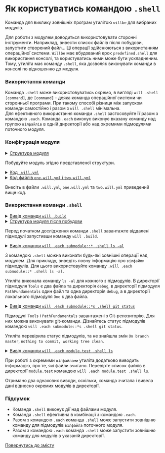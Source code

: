 # Як користуватись командою <code>.shell</code>

Команда для виклику зовнішніх програм утилітою <code>willbe</code> для вибраних модулів.

Для роботи з модулем доводиться використовувати сторонні інструменти. Наприклад, вивести список файлів після побудови, запустити створений файл... Ці операції здійснюються з використанням операційної системи. `Willbe` має вбудований крок `predefined.shell` для використання консолі, та користуватись ними може бути ускладненим. Тому, утиліта має команду `.shell`, яка дозволяє виконувати команди в консолі по відношенню до модуля.  

### Використання команди

Команда `.shell` може використовуватись окремо, в вигляді `will .shell [command]`, де `[command]` - деяка команда операційної системи чи сторонньої програми. При такому способі різниця між запуском команди самостійно і разом з `will .shell` мінімальна.  
Для ефективного використання команди `.shell` застосовуйте її разом з командою `.each`. Команда `.each` виконує виконує вказану команду над групою `вілфайлів` в одній директорії або над окремими підмодулями поточного модуля. 

### Конфігурація модуля

<details>
  <summary><u>Структура модуля</u></summary>

```
shellCommand
    ├── module.test
    │        ├── one.will.yml
    │        └── two.will.yml
    └── .will.yml       

```

</details>

Побудуйте модуль згідно представленої структури.

<details>
  <summary><u>Код <code>.will.yml</code></u></summary>

```yaml
about :

  name : shellCommand
  description : "To use .shell command"
  version : 0.0.1

submodule :

  Tools : git+https:///github.com/Wandalen/wTools.git/out/wTools#master
  PathFundamentals : git+https:///github.com/Wandalen/wPathFundamentals.git/out/wPathFundamentals#master
  One : module.test/one

build :

  download :
    criterion :
      default : 1
    steps :
      - submodules.download

```

</details>
<details>
  <summary><u>Код файлів <code>one.will.yml</code> і <code>two.will.yml</code></u></summary>

```yaml
about :

  name : noWorkedFile
  description : "Only example of will-file"

```

</details>

Внесіть в файли `.will.yml`, `one.will.yml` та `two.will.yml` приведений вище код.

### Використання команди `.shell`

<details>
  <summary><u>Вивід команди <code>will .build</code></u></summary>

```
[user@user ~]$ will .build
...
  Building module::shellCommand / build::download
     . Read : /path_to_file/.module/Tools/out/wTools.out.will.yml
     + module::Tools version master was downloaded in 12.011s
     . Read : /path_to_file/.module/PathFundamentals/out/wPathFundamentals.out.will.yml
     + module::PathFundamentals version master was downloaded in 4.239s
   + 2/4 submodule(s) of module::shellCommand were downloaded in 16.262s
  Built module::shellCommand / build::download in 16.313s

```

</details>
<details>
  <summary><u>Структура модуля після побудови</u></summary>

```
shellCommand
    ├── .module
    │      ├── Tools
    │      └── PathFundamentals
    ├── module.test
    │        ├── one.will.yml
    │        └── two.will.yml
    └── .will.yml       

```

</details>

Перед початком дослідження команди `.shell` завантажте віддалені підмодулі запустивши команду `will .build`. 

<details>
  <summary><u>Вивід команди <code>will .each submodule::* .shell ls -al</code></u></summary>

```
[user@user ~]$ will .each submodule::* .shell ls -al
...
Module at /path_to_file/.module/Tools/out/wTools.out.will.yml
> ls -al
total 232
drwxr-xr-x 3 user user   4096 Apr 17 11:16 .
drwxr-xr-x 9 user user   4096 Apr 17 11:16 ..
drwxr-xr-x 3 user user   4096 Apr 17 11:16 debug
-rw-r--r-- 1 user user   7526 Apr 17 11:16 wTools.out.will.yml
-rw-r--r-- 1 user user 215828 Apr 17 11:16 wTools.proto.export.out.tgs

Module at /path_to_file/.module/PathFundamentals/out/wPathFundamentals.out.will.yml
> ls -al
total 20
drwxr-xr-x 3 user user 4096 Apr 17 11:16 .
drwxr-xr-x 6 user user 4096 Apr 17 11:16 ..
drwxr-xr-x 3 user user 4096 Apr 17 11:16 debug
-rw-r--r-- 1 user user 5970 Apr 17 11:16 wPathFundamentals.out.will.yml

Module at /path_to_file/module.test/one.will.yml
> ls -al
total 16
drwxr-xr-x 2 user user 4096 Apr  3 10:31 .
drwxr-xr-x 4 user user 4096 Apr 17 11:16 ..
-rw-r--r-- 1 user user   88 Apr  3 09:29 one.will.yml
-rw-r--r-- 1 user user   88 Apr  3 09:29 two.will.yml

```

</details>

З командою `.shell` можна виконати будь-які зовнішні операції над модулем. Для прикладу, виведіть повну інформацію про `вілфайли` підмодулів. Для цього використовуйте команду `.will .each submodule::* .shell ls -al`. 

Утиліта виконала команду `ls -al` для кожного з підмодулів. В директорії підмодуля `Tools` є два файла та директорія `debug`, в директорії підмодуля `PathFundamentals` один файл та одна директорія `debug`, а в директорії локального підмодуля `One` є два файла.  

<details>
  <summary><u>Вивід команди <code>will .each submodule::*s .shell git status</code></u></summary>

```
[user@user ~]$ will .each submodule::*s .shell git status
...
Module at /path_to_file/.module/Tools/out/wTools.out.will.yml
 > git status
On branch master
nothing to commit, working tree clean

Module at /path_to_file/.module/PathFundamentals/out/wPathFundamentals.out.will.yml
 > git status
On branch master
nothing to commit, working tree clean   

```

</details>

Підмодулі `Tools` i `PathFundamentals` завантажені з Git-репозиторію. Для них можна виконувати git-команди. Дізнайтесь статус підмодулів командою `will .each submodule::*s .shell git status`. 

Утиліта перевірила статус підмодулів, та не знайшла змін `On branch master`, `nothing to commit, working tree clean`.

<details>
  <summary><u>Вивід команди <code>will .each module.test .shell ls</code></u></summary>

```
[user@user ~]$ will .each module.test .shell ls
...
Module at /path_to_file/module.test/one.will.yml
 . Read : /path_to_file/module.test/one.will.yml
 . Read 1 will-files in 0.344s

 > ls
one.will.yml
two.will.yml

Module at /path_to_file/module.test/two.will.yml
 . Read : /path_to_file/module.test/two.will.yml
 . Read 1 will-files in 0.265s

 > ls
one.will.yml
two.will.yml

```

</details>  

При роботі з окремими `вілфайлами` утиліта додатково виводить інформацію, про те, які файли зчитано. Перевірте список файлів в директорії `module.test` командою `will .each module.test .shell ls`. 

Отримано два однакових виводи, оскільки, команда зчитала і вивела дані відносно окремих модулів в директорії.

### Підсумок  

- Команда `.shell` виконує дії над файлами модуля.  
- Команда `.shell` ефективна в комбінації з командою `.each`. 
- Разом з командою `.each` команда `.shell` може запустити зовнішню команду для підмодулів `вілфайла` поточного модуля.
- Разом з командою `.each` команда `.shell` може запустити зовнішню команду для модулів в указаній директорії.

[Повернутись до змісту](../README.md#tutorials)
